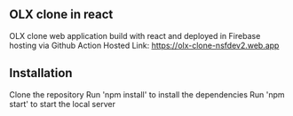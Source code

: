 ## OLX clone in react

OLX clone web application build with react and deployed in Firebase
hosting via Github Action
Hosted Link:  https://olx-clone-nsfdev2.web.app

## Installation

Clone the repository
Run 'npm install' to install the dependencies
Run 'npm start' to start the local server
